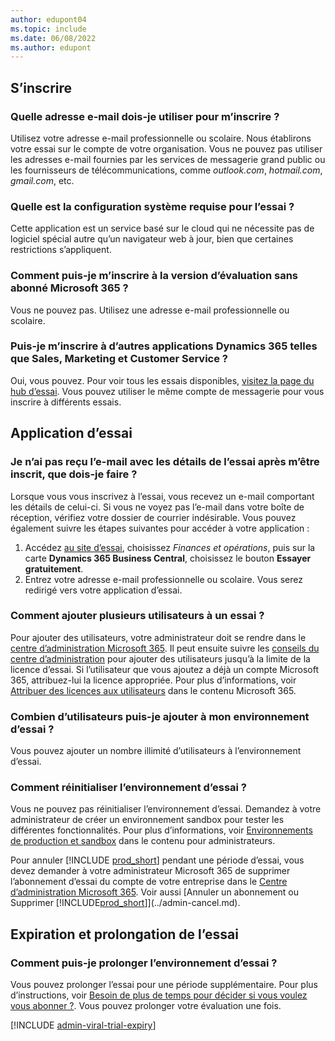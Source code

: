 ```yaml
---
author: edupont04
ms.topic: include
ms.date: 06/08/2022
ms.author: edupont
---
```

## <a name="sign-up" />S’inscrire

### <a name="which-email-address-i-should-use-to-sign-up" />Quelle adresse e-mail dois-je utiliser pour m’inscrire ?

Utilisez votre adresse e-mail professionnelle ou scolaire. Nous établirons votre essai sur le compte de votre organisation. Vous ne pouvez pas utiliser les adresses e-mail fournies par les services de messagerie grand public ou les fournisseurs de télécommunications, comme *outlook.com*, *hotmail.com*, *gmail.com*, etc.  

### <a name="what-are-the-system-requirements-for-the-trial" />Quelle est la configuration système requise pour l’essai ?

Cette application est un service basé sur le cloud qui ne nécessite pas de logiciel spécial autre qu’un navigateur web à jour, bien que certaines restrictions s’appliquent.  

### <a name="how-do-i-sign-up-for-the-trial-without-a-microsoft--tenant" />Comment puis-je m’inscrire à la version d’évaluation sans abonné Microsoft 365 ?

Vous ne pouvez pas. Utilisez une adresse e-mail professionnelle ou scolaire.

### <a name="can-i-sign-up-for-other-dynamics--apps-such-as-sales-marketing-and-customer-service" />Puis-je m’inscrire à d’autres applications Dynamics 365 telles que Sales, Marketing et Customer Service ?

Oui, vous pouvez. Pour voir tous les essais disponibles, [visitez la page du hub d’essai](https://dynamics.microsoft.com/dynamics-365-free-trial). Vous pouvez utiliser le même compte de messagerie pour vous inscrire à différents essais.<!-- However, it is not possible to have multiple apps on the same trial site. Each trial will be on a different org and URL. The trial data won’t be shared across apps.-->

## <a name="trial-app" />Application d’essai

### <a name="i-didnt-receive-the-trial-details-email-after-signing-up-what-should-i-do" />Je n’ai pas reçu l’e-mail avec les détails de l’essai après m’être inscrit, que dois-je faire ?

Lorsque vous vous inscrivez à l’essai, vous recevez un e-mail comportant les détails de celui-ci. Si vous ne voyez pas l’e-mail dans votre boîte de réception, vérifiez votre dossier de courrier indésirable. Vous pouvez également suivre les étapes suivantes pour accéder à votre application :

1. Accédez [au site d’essai](https://go.microsoft.com/fwlink/?linkid=847861), choisissez *Finances et opérations*, puis sur la carte **Dynamics 365 Business Central**, choisissez le bouton **Essayer gratuitement**.  
2. Entrez votre adresse e-mail professionnelle ou scolaire. Vous serez redirigé vers votre application d’essai.  

### <a name="how-do-i-add-more-users-to-a-trial" />Comment ajouter plusieurs utilisateurs à un essai ?

Pour ajouter des utilisateurs, votre administrateur doit se rendre dans le [centre d’administration Microsoft 365](https://admin.microsoft.com). Il peut ensuite suivre les [conseils du centre d’administration](/microsoft-365/admin/add-users/add-users) pour ajouter des utilisateurs jusqu’à la limite de la licence d’essai. Si l’utilisateur que vous ajoutez a déjà un compte Microsoft 365, attribuez-lui la licence appropriée. Pour plus d’informations, voir [Attribuer des licences aux utilisateurs](/microsoft-365/admin/manage/assign-licenses-to-users) dans le contenu Microsoft 365.

### <a name="how-many-users-can-i-add-to-my-trial-environment" />Combien d’utilisateurs puis-je ajouter à mon environnement d’essai ?

Vous pouvez ajouter un nombre illimité d’utilisateurs à l’environnement d’essai.

### <a name="how-do-i-reset-the-trial-environment" />Comment réinitialiser l’environnement d’essai ?

Vous ne pouvez pas réinitialiser l’environnement d’essai. Demandez à votre administrateur de créer un environnement sandbox pour tester les différentes fonctionnalités. Pour plus d’informations, voir [Environnements de production et sandbox](/dynamics365/business-central/dev-itpro/administration/environment-types) dans le contenu pour administrateurs.  

Pour annuler [!INCLUDE [prod_short](prod_short.md)] pendant une période d’essai, vous devez demander à votre administrateur Microsoft 365 de supprimer l’abonnement d’essai du compte de votre entreprise dans le [Centre d’administration Microsoft 365](https://admin.microsoft.com/). Voir aussi [Annuler un abonnement ou Supprimer [!INCLUDE[prod_short](prod_short.md)]](../admin-cancel.md).  

## <a name="trial-expiration-and-extension" />Expiration et prolongation de l’essai

### <a name="how-do-i-extend-the-trial" />Comment puis-je prolonger l’environnement d’essai ?

Vous pouvez prolonger l’essai pour une période supplémentaire. Pour plus d’instructions, voir [Besoin de plus de temps pour décider si vous voulez vous abonner ?](../admin-extend-trial.md). Vous pouvez prolonger votre évaluation une fois.

[!INCLUDE [admin-viral-trial-expiry](admin-viral-trial-expiry.md)]
